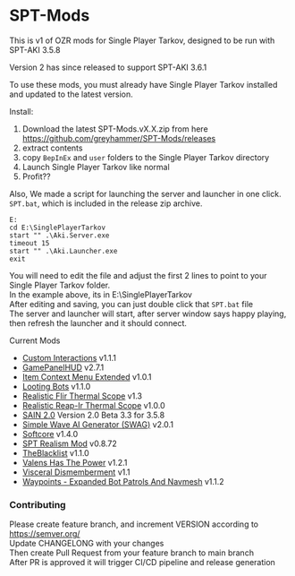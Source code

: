 # SPT-Mods


This is v1 of OZR mods for Single Player Tarkov, designed to be run with SPT-AKI 3.5.8

Version 2 has since released to support SPT-AKI 3.6.1

To use these mods, you must already have Single Player Tarkov installed and updated to the latest version.

Install: 
1. Download the latest SPT-Mods.vX.X.zip from here https://github.com/greyhammer/SPT-Mods/releases
2. extract contents
3. copy `BepInEx` and `user` folders to the Single Player Tarkov directory
4. Launch Single Player Tarkov like normal
5. Profit?? 

Also, We made a script for launching the server and launcher in one click.
`SPT.bat`, which is included in the release zip archive.
```
E:
cd E:\SinglePlayerTarkov
start "" .\Aki.Server.exe
timeout 15
start "" .\Aki.Launcher.exe
exit
```
You will need to edit the file and adjust the first 2 lines to point to your Single Player Tarkov folder.  
In the example above, its in E:\SinglePlayerTarkov  
After editing and saving, you can just double click that `SPT.bat` file  
The server and launcher will start, after server window says happy playing, then refresh the launcher and it should connect.  

Current Mods
* [Custom Interactions](https://hub.sp-tarkov.com/files/file/1278-custom-interactions) v1.1.1
* [GamePanelHUD](https://hub.sp-tarkov.com/files/file/652-game-panel-hud/) v2.7.1
* [Item Context Menu Extended](https://hub.sp-tarkov.com/files/file/1283-item-context-menu-extended) v1.0.1
* [Looting Bots](https://hub.sp-tarkov.com/files/file/1096-looting-bots/) v1.1.0
* [Realistic Flir Thermal Scope](https://hub.sp-tarkov.com/files/file/1201-realistic-flir-thermal-scope-60hz-320-240px-and-range/) v1.3
* [Realistic Reap-Ir Thermal Scope](https://hub.sp-tarkov.com/files/file/1302-realistic-reap-ir-thermal-scope-60hz-640-320px/) v1.0.0
* [SAIN 2.0](https://hub.sp-tarkov.com/files/file/1062-sain-2-0-solarint-s-ai-modifications-full-ai-combat-system-replacement/) Version 2.0 Beta 3.3 for 3.5.8
* [Simple Wave AI Generator (SWAG)](https://hub.sp-tarkov.com/files/file/878-swag-simple-wave-ai-generator/#tab_dbb2762a38dd640140e33993c19f0e5cd129c780) v2.0.1
* [Softcore](https://hub.sp-tarkov.com/files/file/998-softcore/?highlight=softcore) v1.4.0
* [SPT Realism Mod](https://hub.sp-tarkov.com/files/file/606-spt-realism-mod/) v0.8.72
* [TheBlacklist](https://hub.sp-tarkov.com/files/file/1012-the-blacklist-flea-market-enhancements/?highlight=the%20blacklist) v1.1.0
* [Valens Has The Power](https://hub.sp-tarkov.com/files/file/613-valens-has-the-power/#overview) v1.2.1
* [Visceral Dismemberment](https://hub.sp-tarkov.com/files/file/1092-visceral-dismemberment/#tab_9a55fd25c7cb92ce0fe6aa067b18169b3daa3f7c) v1.1
* [Waypoints - Expanded Bot Patrols And Navmesh](https://hub.sp-tarkov.com/files/file/1119-waypoints-expanded-bot-patrols-and-navmesh/) v1.1.2

### Contributing
Please create feature branch, and increment VERSION according to https://semver.org/  
Update CHANGELONG with your changes  
Then create Pull Request from your feature branch to main branch   
After PR is approved it will trigger CI/CD pipeline and release generation  
